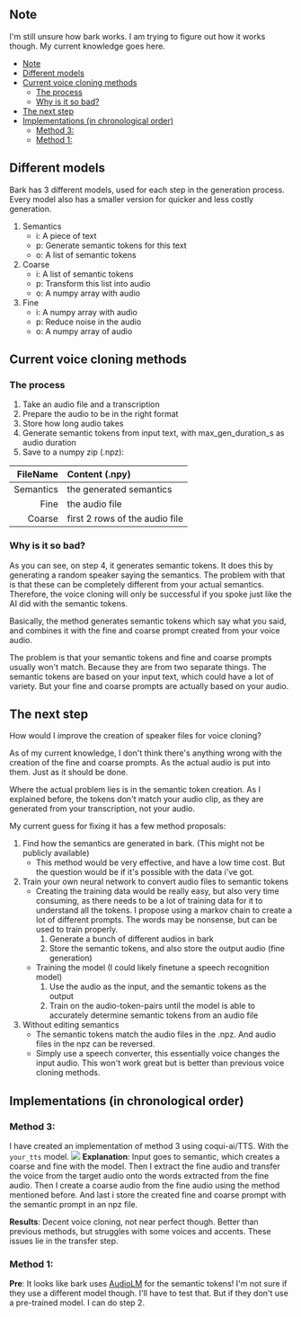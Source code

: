 ## Note
I'm still unsure how bark works. I am trying to figure out how it works though. My current knowledge goes here.

<!-- TOC -->
  * [Note](#note)
  * [Different models](#different-models)
  * [Current voice cloning methods](#current-voice-cloning-methods)
    * [The process](#the-process)
    * [Why is it so bad?](#why-is-it-so-bad)
  * [The next step](#the-next-step)
  * [Implementations (in chronological order)](#implementations--in-chronological-order-)
    * [Method 3:](#method-3-)
    * [Method 1:](#method-1-)
<!-- TOC -->

## Different models
Bark has 3 different models, used for each step in the generation process. Every model also has a smaller version for quicker and less costly generation.
1. Semantics
   * i: A piece of text
   * p: Generate semantic tokens for this text
   * o: A list of semantic tokens
2. Coarse
   * i: A list of semantic tokens
   * p: Transform this list into audio
   * o: A numpy array with audio
3. Fine
   * i: A numpy array with audio
   * p: Reduce noise in the audio
   * o: A numpy array of audio

## Current voice cloning methods
### The process
1. Take an audio file and a transcription
2. Prepare the audio to be in the right format
3. Store how long audio takes
4. Generate semantic tokens from input text, with max_gen_duration_s as audio duration
5. Save to a numpy zip (.npz):

|  FileName | Content (.npy)                 |
|----------:|:-------------------------------|
| Semantics | the generated semantics        |
|      Fine | the audio file                 |
|    Coarse | first 2 rows of the audio file |

### Why is it so bad?
As you can see, on step 4, it generates semantic tokens. It does this by generating a random speaker saying the semantics. The problem with that is that these can be completely different from your actual semantics. Therefore, the voice cloning will only be successful if you spoke just like the AI did with the semantic tokens.

Basically, the method generates semantic tokens which say what you said, and combines it with the fine and coarse prompt created from your voice audio.

The problem is that your semantic tokens and fine and coarse prompts usually won't match. Because they are from two separate things. The semantic tokens are based on your input text, which could have a lot of variety. But your fine and coarse prompts are actually based on your audio.

## The next step
How would I improve the creation of speaker files for voice cloning?

As of my current knowledge, I don't think there's anything wrong with the creation of the fine and coarse prompts. As the actual audio is put into them. Just as it should be done.

Where the actual problem lies is in the semantic token creation. As I explained before, the tokens don't match your audio clip, as they are generated from your transcription, not your audio.

My current guess for fixing it has a few method proposals:
1. Find how the semantics are generated in bark. (This might not be publicly available)
   * This method would be very effective, and have a low time cost. But the question would be if it's possible with the data i've got.
2. Train your own neural network to convert audio files to semantic tokens
   * Creating the training data would be really easy, but also very time consuming, as there needs to be a lot of training data for it to understand all the tokens. I propose using a markov chain to create a lot of different prompts. The words may be nonsense, but can be used to train properly.
     1. Generate a bunch of different audios in bark
     2. Store the semantic tokens, and also store the output audio (fine generation)
   * Training the model (I could likely finetune a speech recognition model)
     1. Use the audio as the input, and the semantic tokens as the output
     2. Train on the audio-token-pairs until the model is able to accurately determine semantic tokens from an audio file
3. Without editing semantics
   * The semantic tokens match the audio files in the .npz. And audio files in the npz can be reversed.
   * Simply use a speech converter, this essentially voice changes the input audio. This won't work great but is better than previous voice cloning methods.

## Implementations (in chronological order)

### Method 3:
I have created an implementation of method 3 using coqui-ai/TTS. With the `your_tts` model.
![](A:\pycharmprojects\audio-webui\readme\bark\method_3.png)
**Explanation**: Input goes to semantic, which creates a coarse and fine with the model. Then I extract the fine audio and transfer the voice from the target audio onto the words extracted from the fine audio. Then I create a coarse audio from the fine audio using the method mentioned before. And last i store the created fine and coarse prompt with the semantic prompt in an npz file.

**Results**: Decent voice cloning, not near perfect though. Better than previous methods, but struggles with some voices and accents. These issues lie in the transfer step.

### Method 1:
**Pre**: It looks like bark uses [AudioLM](https://github.com/lucidrains/audiolm-pytorch) for the semantic tokens! I'm not sure if they use a different model though. I'll have to test that. But if they don't use a pre-trained model. I can do step 2.
